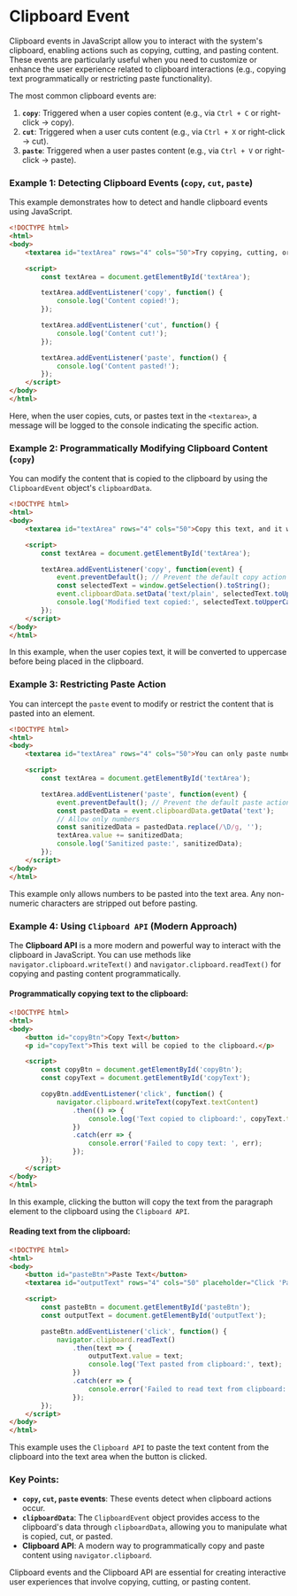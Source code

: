 # Clipboard Event

Clipboard events in JavaScript allow you to interact with the system's clipboard, enabling actions such as copying, cutting, and pasting content. These events are particularly useful when you need to customize or enhance the user experience related to clipboard interactions (e.g., copying text programmatically or restricting paste functionality).

The most common clipboard events are:

1. **`copy`**: Triggered when a user copies content (e.g., via `Ctrl + C` or right-click → copy).
2. **`cut`**: Triggered when a user cuts content (e.g., via `Ctrl + X` or right-click → cut).
3. **`paste`**: Triggered when a user pastes content (e.g., via `Ctrl + V` or right-click → paste).

### Example 1: Detecting Clipboard Events (`copy`, `cut`, `paste`)
This example demonstrates how to detect and handle clipboard events using JavaScript.

```html
<!DOCTYPE html>
<html>
<body>
    <textarea id="textArea" rows="4" cols="50">Try copying, cutting, or pasting in this text area.</textarea>

    <script>
        const textArea = document.getElementById('textArea');

        textArea.addEventListener('copy', function() {
            console.log('Content copied!');
        });

        textArea.addEventListener('cut', function() {
            console.log('Content cut!');
        });

        textArea.addEventListener('paste', function() {
            console.log('Content pasted!');
        });
    </script>
</body>
</html>
```
Here, when the user copies, cuts, or pastes text in the `<textarea>`, a message will be logged to the console indicating the specific action.

### Example 2: Programmatically Modifying Clipboard Content (`copy`)
You can modify the content that is copied to the clipboard by using the `ClipboardEvent` object's `clipboardData`.

```html
<!DOCTYPE html>
<html>
<body>
    <textarea id="textArea" rows="4" cols="50">Copy this text, and it will be modified.</textarea>

    <script>
        const textArea = document.getElementById('textArea');

        textArea.addEventListener('copy', function(event) {
            event.preventDefault(); // Prevent the default copy action
            const selectedText = window.getSelection().toString();
            event.clipboardData.setData('text/plain', selectedText.toUpperCase()); // Modify clipboard content
            console.log('Modified text copied:', selectedText.toUpperCase());
        });
    </script>
</body>
</html>
```
In this example, when the user copies text, it will be converted to uppercase before being placed in the clipboard.

### Example 3: Restricting Paste Action
You can intercept the `paste` event to modify or restrict the content that is pasted into an element.

```html
<!DOCTYPE html>
<html>
<body>
    <textarea id="textArea" rows="4" cols="50">You can only paste numbers here.</textarea>

    <script>
        const textArea = document.getElementById('textArea');

        textArea.addEventListener('paste', function(event) {
            event.preventDefault(); // Prevent the default paste action
            const pastedData = event.clipboardData.getData('text');
            // Allow only numbers
            const sanitizedData = pastedData.replace(/\D/g, '');
            textArea.value += sanitizedData;
            console.log('Sanitized paste:', sanitizedData);
        });
    </script>
</body>
</html>
```
This example only allows numbers to be pasted into the text area. Any non-numeric characters are stripped out before pasting.

### Example 4: Using `Clipboard API` (Modern Approach)
The **Clipboard API** is a more modern and powerful way to interact with the clipboard in JavaScript. You can use methods like `navigator.clipboard.writeText()` and `navigator.clipboard.readText()` for copying and pasting content programmatically.

#### Programmatically copying text to the clipboard:
```html
<!DOCTYPE html>
<html>
<body>
    <button id="copyBtn">Copy Text</button>
    <p id="copyText">This text will be copied to the clipboard.</p>

    <script>
        const copyBtn = document.getElementById('copyBtn');
        const copyText = document.getElementById('copyText');

        copyBtn.addEventListener('click', function() {
            navigator.clipboard.writeText(copyText.textContent)
                .then(() => {
                    console.log('Text copied to clipboard:', copyText.textContent);
                })
                .catch(err => {
                    console.error('Failed to copy text: ', err);
                });
        });
    </script>
</body>
</html>
```
In this example, clicking the button will copy the text from the paragraph element to the clipboard using the `Clipboard API`.

#### Reading text from the clipboard:
```html
<!DOCTYPE html>
<html>
<body>
    <button id="pasteBtn">Paste Text</button>
    <textarea id="outputText" rows="4" cols="50" placeholder="Click 'Paste Text' to paste clipboard content here"></textarea>

    <script>
        const pasteBtn = document.getElementById('pasteBtn');
        const outputText = document.getElementById('outputText');

        pasteBtn.addEventListener('click', function() {
            navigator.clipboard.readText()
                .then(text => {
                    outputText.value = text;
                    console.log('Text pasted from clipboard:', text);
                })
                .catch(err => {
                    console.error('Failed to read text from clipboard: ', err);
                });
        });
    </script>
</body>
</html>
```
This example uses the `Clipboard API` to paste the text content from the clipboard into the text area when the button is clicked.

### Key Points:
- **`copy`, `cut`, `paste` events**: These events detect when clipboard actions occur.
- **`clipboardData`**: The `ClipboardEvent` object provides access to the clipboard's data through `clipboardData`, allowing you to manipulate what is copied, cut, or pasted.
- **Clipboard API**: A modern way to programmatically copy and paste content using `navigator.clipboard`.

Clipboard events and the Clipboard API are essential for creating interactive user experiences that involve copying, cutting, or pasting content.